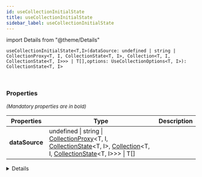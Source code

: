 ```yaml
---
id: useCollectionInitialState
title: useCollectionInitialState
sidebar_label: useCollectionInitialState
---
```


import Details from "@theme/Details"


```tsx
useCollectionInitialState<T,I>(dataSource: undefined | string | CollectionProxy<T, I, CollectionState<T, I>, Collection<T, I, CollectionState<T, I>>> | T[],options: UseCollectionOptions<T, I>): CollectionState<T, I>
```
<br/>



### Properties

<font size="2"><i>(Mandatory properties are in bold)</i></font>

| Properties | Type | Description |
| --------- | ---- | ----------- |
| **dataSource** | undefined \| string \| [CollectionProxy](/framework-api/types/CollectionProxy.md)<T, I, [CollectionState](/framework-api/interfaces/CollectionState.md)<T, I\>, [Collection](/framework-api/types/Collection.md)<T, I, [CollectionState](/framework-api/interfaces/CollectionState.md)<T, I\>\>\> \| T[] |  |


<Details summary={<summary><b>Additional properties for advanced use cases</b></summary>}><div>

| Properties | Type | Description |
| --------- | ---- | ----------- |
| options | [UseCollectionOptions](/framework-api/interfaces/UseCollectionOptions.md)<T, I\> |  |


</div></Details>